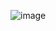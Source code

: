 ![image](https://user-images.githubusercontent.com/77121931/224061164-07287e47-6563-4c03-9806-6c9b1ad0b5d2.png)
